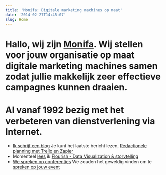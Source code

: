 ```yaml
---
title: 'Monifa: Digitale marketing machines op maat'
date: '2014-02-27T14:45:07'
slug: Home
---
```

# Hallo, wij zijn [Monifa](/about/). Wij stellen voor jouw organisatie op maat digitale marketing machines samen zodat jullie makkelijk zeer effectieve campagnes kunnen draaien.

# Al vanaf 1992 bezig met het verbeteren van dienstverlening via Internet.

* [Ik schrijf een blog](/writing) Je kunt het laatste bericht lezen, [Redactionele planning met Trello en Zapier](/journal/editorial-planning-with-trello-and-zapier)
* Momenteel [lees](/reading) ik [Flourish - Data Visualization & storytelling](https://flourish.studio/)
* [We spreken op conferenties](/speaking) We zouden het geweldig vinden om te [spreken op jouw event](/contact)
